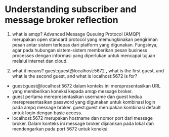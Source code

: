 # Understanding subscriber and message broker reflection

1. what is amqp?
Advanced Message Queuing Protocol (AMQP) merupakan open standard protocol yang memungkinakan pengiriman pesan antar sistem terlepas dari platform yang digunakan. Fungsinya, agar pada hubungan sistem-sistem memberikan pesan business processes dengan informasi yang diperlukan untuk mencapai tujuan melalui internet dan cloud.

2. what it means? guest:guest@localhost:5672 , what is the first guest, and what is the second guest, and what is localhost:5672 is for?
- guest:guest@localhost:5672 dalam konteks ini merepresentasikan URL yang memberikan koneksi kepada amqp message broker.
- guest pertama merepresentasikan username dan guest kedua merepresentasikan password yang digunakan untuk kombinasi login pada ampq message broker. guest:guest merupakan kombinasi default untuk login dengan basic access.
- localhost:5672 merupakan hostname dan nomor port dari message broker. Dalam konteks ini message broker dijalankan pada lokal dan mendengarkan pada port 5672 untuk koneksi.